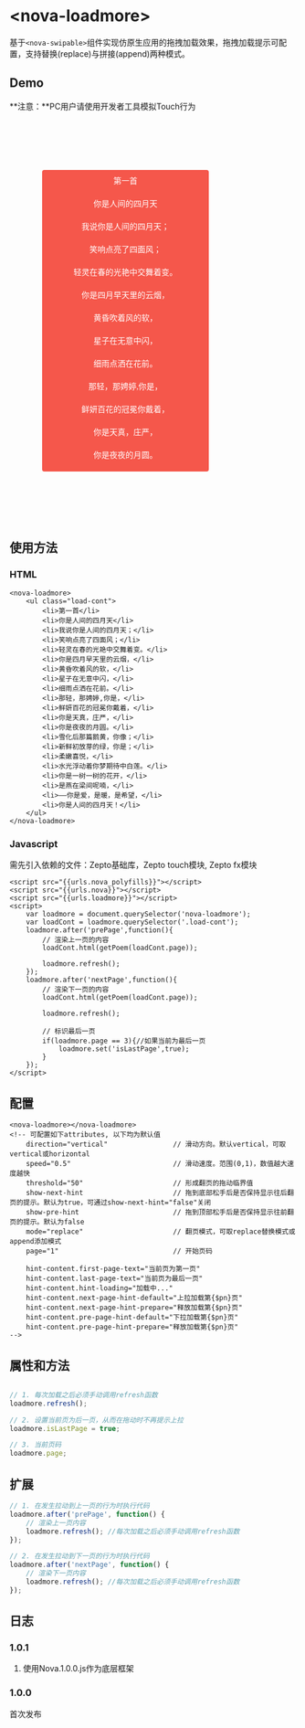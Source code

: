 # &lt;nova-loadmore&gt;

基于`<nova-swipable>`组件实现仿原生应用的拖拽加载效果，拖拽加载提示可配置，支持替换(replace)与拼接(append)两种模式。

## Demo

**注意：**PC用户请使用开发者工具模拟Touch行为

<style type="text/css">
    .phone {
        width:327px;
        height:667px;
        position:relative;
        margin:40px;
        background:url(novaui/img/iphone.png) no-repeat 0px 0px;
        background-size: 100% 100%;
    }
    node-loadmore[unresolved] {
        opacity: 0;
    }
    nova-loadmore .load-cont{
        padding: 0;
        margin: 0;
    }
    nova-loadmore .load-cont li{
        height: 40px;
        line-height: 40px;
        font-family: '微软雅黑';
        text-align: center;
        color: #fff;
        list-style:none;
    }

    nova-loadmore {
        position: absolute;
        left: 17px;
        top: 62px;
        bottom: 77px;
        width: 292px;
        box-sizing: border-box;
        overflow: hidden;
        z-index: 1;
        border-radius: 4px;
        -webkit-user-select: none;
    }

    nova-loadmore .load-cont{
        min-height: 100%;
    }

    .hint {
      color: #333;
      font-weight: 700;
      font-size: 14px;
      height: 40px;
      left: 50%;
      line-height: 40px;
      margin-left: -5px;
      text-align: center;
    }
</style>

<div class="phone">
<nova-loadmore unresolved mode="replace">
    <ul class="load-cont"  style="background-color:#f5574b">
        <li>第一首</li>
        <li>你是人间的四月天</li>
        <li>我说你是人间的四月天；</li>
        <li>笑响点亮了四面风；</li>
        <li>轻灵在春的光艳中交舞着变。</li>
        <li>你是四月早天里的云烟，</li>
        <li>黄昏吹着风的软，</li>
        <li>星子在无意中闪，</li>
        <li>细雨点洒在花前。</li>
        <li>那轻，那娉婷,你是，</li>
        <li>鲜妍百花的冠冕你戴着，</li>
        <li>你是天真，庄严，</li>
        <li>你是夜夜的月圆。</li>
        <li>雪化后那篇鹅黄，你像；</li>
        <li>新鲜初放芽的绿，你是；</li>
        <li>柔嫩喜悦，</li>
        <li>水光浮动着你梦期待中白莲。</li>
        <li>你是一树一树的花开，</li>
        <li>是燕在梁间呢喃，</li>
        <li>——你是爱，是暖，是希望，</li>
        <li>你是人间的四月天！</li>
    </ul>
</nova-loadmore>
</div>

<script>
    _loader.add('customEle', '{{urls.loadmore}}');
    _loader.use('customEle', function() {
        $('.phone').on('touchmove',function(e){
            e.preventDefault();
        });

        var loadmore = document.querySelector('nova-loadmore');
        Nova.ready(loadmore, function() {
            loadmore.after('prePage',function(){
                //$('nova-loadmore .load-cont').append($("#poem"+(loadmore.page - 1)).html());
                $('nova-loadmore .load-cont').html($("#poem"+(loadmore.page - 1)).html());
                loadmore.refresh();
            });
            loadmore.after('nextPage',function(){
                //$('nova-loadmore .load-cont').append($("#poem"+(loadmore.page - 1)).html());
                $('nova-loadmore .load-cont').html($("#poem"+(loadmore.page - 1)).html());
                loadmore.refresh();
                if(loadmore.page == 4){
                    loadmore.set('isLastPage',true);
                }
            });
        });

        window.loadmore = loadmore;
    });
</script>

<script type="text/poem" id="poem0">
    <li>第一首</li>
    <li>你是人间的四月天</li>
    <li>我说你是人间的四月天；</li>
    <li>笑响点亮了四面风；</li>
    <li>轻灵在春的光艳中交舞着变。</li>
    <li>你是四月早天里的云烟，</li>
    <li>黄昏吹着风的软，</li>
    <li>星子在无意中闪，</li>
    <li>细雨点洒在花前。</li>
    <li>那轻，那娉婷,你是，</li>
    <li>鲜妍百花的冠冕你戴着，</li>
    <li>你是天真，庄严，</li>
    <li>你是夜夜的月圆。</li>
    <li>雪化后那篇鹅黄，你像；</li>
    <li>新鲜初放芽的绿，你是；</li>
    <li>柔嫩喜悦，</li>
    <li>水光浮动着你梦期待中白莲。</li>
    <li>你是一树一树的花开，</li>
    <li>是燕在梁间呢喃，</li>
    <li>——你是爱，是暖，是希望，</li>
    <li>你是人间的四月天！</li>
</script>
<script type="text/poem" id="poem1">
    <li>第二首</li>
    <li>国风·周南·关雎</li>
    <li>关关雎鸠，在河之洲。</li>
    <li>窈窕淑女，君子好逑。</li>
    <li>参差荇菜，左右流之。</li>
    <li>窈窕淑女，寤寐求之。</li>
    <li>求之不得，寤寐思服。</li>
    <li>悠哉悠哉，辗转反侧。</li>
    <li>参差荇菜，左右采之。</li>
    <li>窈窕淑女，琴瑟友之。</li>
    <li>参差荇菜，左右芼之。</li>
    <li>窈窕淑女，钟鼓乐之。</li>
    <li></li>
    <li>雎鸠相对鸣唱，双栖在黄河的小岛之上。</li>
    <li>雎鸟相向合鸣，相依相恋，兴起淑女陪君子的联想。</li>
    <li>文静秀丽的姑娘，是我心中所想追求的对象。</li>
</script>
<script type="text/poem" id="poem2">
    <li>第三首</li>
    <li>蒹葭</li>
    <li>蒹葭苍苍，白露为霜。</li>
    <li>所谓伊人，在水一方。</li>
    <li>溯洄从之，道阻且长。</li>
    <li>溯游从之，宛在水中央。</li>
    <li>蒹葭萋萋，白露未晞。</li>
    <li>所谓伊人，在水之湄。</li>
    <li>溯洄从之，道阻且跻。</li>
    <li>溯游从之，宛在水中坻。</li>
    <li>蒹葭采采，白露未已。</li>
    <li>所谓伊人，在水之涘。</li>
    <li>溯洄从之，道阻且右。</li>
    <li>溯游从之，宛在水中沚。</li>
    <li></li>
    <li>《蒹葭》，出自《诗经·国风·秦风》</li>
    <li>《诗经·国风·秦风》蒹葭是一种植物，指芦苇。</li>
    <li>在秦国这个好战乐斗的尚武之邦，</li>
    <li>竟有这等玲珑剔透、缠绵悱恻之作，</li>
    <li>实乃一大奇事。</li>
</script>
<script type="text/poem" id="poem3">
    <li>最后一首</li>
    <li>静夜思</li>
    <li>床前明月光，疑是地上霜。</li>
    <li>举头望明月，低头思故乡。</li>
</script>

## 使用方法

### HTML

```markup
<nova-loadmore>
    <ul class="load-cont">
        <li>第一首</li>
        <li>你是人间的四月天</li>
        <li>我说你是人间的四月天；</li>
        <li>笑响点亮了四面风；</li>
        <li>轻灵在春的光艳中交舞着变。</li>
        <li>你是四月早天里的云烟，</li>
        <li>黄昏吹着风的软，</li>
        <li>星子在无意中闪，</li>
        <li>细雨点洒在花前。</li>
        <li>那轻，那娉婷,你是，</li>
        <li>鲜妍百花的冠冕你戴着，</li>
        <li>你是天真，庄严，</li>
        <li>你是夜夜的月圆。</li>
        <li>雪化后那篇鹅黄，你像；</li>
        <li>新鲜初放芽的绿，你是；</li>
        <li>柔嫩喜悦，</li>
        <li>水光浮动着你梦期待中白莲。</li>
        <li>你是一树一树的花开，</li>
        <li>是燕在梁间呢喃，</li>
        <li>——你是爱，是暖，是希望，</li>
        <li>你是人间的四月天！</li>
    </ul>
</nova-loadmore>
```

### Javascript

需先引入依赖的文件：Zepto基础库，Zepto touch模块, Zepto fx模块

```markup
<script src="{{urls.nova_polyfills}}"></script>
<script src="{{urls.nova}}"></script>
<script src="{{urls.loadmore}}"></script>
<script>
    var loadmore = document.querySelector('nova-loadmore');
    var loadCont = loadmore.querySelector('.load-cont');
    loadmore.after('prePage',function(){
        // 渲染上一页的内容
        loadCont.html(getPoem(loadCont.page));

        loadmore.refresh();
    });
    loadmore.after('nextPage',function(){
        // 渲染下一页的内容
        loadCont.html(getPoem(loadCont.page));

        loadmore.refresh();

        // 标识最后一页
        if(loadmore.page == 3){//如果当前为最后一页
            loadmore.set('isLastPage',true);
        }
    });
</script>
```

## 配置


```markup
<nova-loadmore></nova-loadmore>
<!-- 可配置如下attributes, 以下均为默认值
    direction="vertical"                // 滑动方向。默认vertical，可取vertical或horizontal
    speed="0.5"                         // 滑动速度。范围(0,1)，数值越大速度越快
    threshold="50"                      // 形成翻页的拖动临界值
    show-next-hint                      // 拖到底部松手后是否保持显示往后翻页的提示。默认为true，可通过show-next-hint="false"关闭
    show-pre-hint                       // 拖到顶部松手后是否保持显示往前翻页的提示。默认为false
    mode="replace"                      // 翻页模式，可取replace替换模式或append添加模式
    page="1"                            // 开始页码

    hint-content.first-page-text="当前页为第一页"
    hint-content.last-page-text="当前页为最后一页"
    hint-content.hint-loading="加载中..."
    hint-content.next-page-hint-default="上拉加载第{$pn}页"
    hint-content.next-page-hint-prepare="释放加载第{$pn}页"
    hint-content.pre-page-hint-default="下拉加载第{$pn}页"
    hint-content.pre-page-hint-prepare="释放加载第{$pn}页"
-->
```


## 属性和方法

```javascript

// 1. 每次加载之后必须手动调用refresh函数
loadmore.refresh();

// 2. 设置当前页为后一页，从而在拖动时不再提示上拉
loadmore.isLastPage = true;

// 3. 当前页码
loadmore.page;

```

## 扩展

```javascript
// 1. 在发生拉动到上一页的行为时执行代码
loadmore.after('prePage', function() {
    // 渲染上一页内容
    loadmore.refresh(); //每次加载之后必须手动调用refresh函数
});

// 2. 在发生拉动到下一页的行为时执行代码
loadmore.after('nextPage', function() {
    // 渲染下一页内容
    loadmore.refresh(); //每次加载之后必须手动调用refresh函数
});

```

## 日志

### 1.0.1
1. 使用Nova.1.0.0.js作为底层框架

### 1.0.0

首次发布
